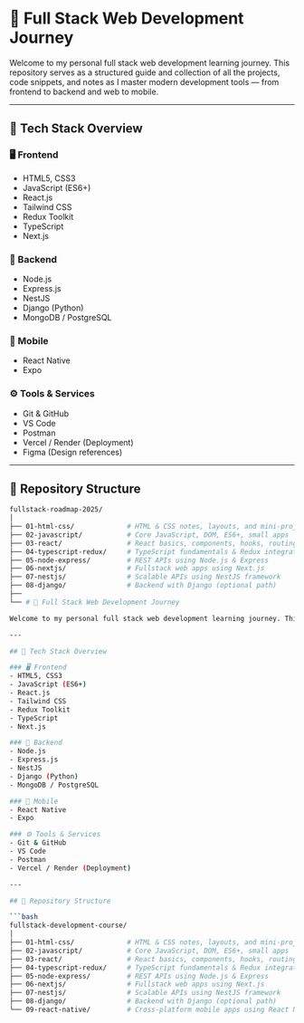 # 🚀 Full Stack Web Development Journey

Welcome to my personal full stack web development learning journey. This repository serves as a structured guide and collection of all the projects, code snippets, and notes as I master modern development tools — from frontend to backend and web to mobile.

---

## 🧠 Tech Stack Overview

### 🖥️ Frontend
- HTML5, CSS3
- JavaScript (ES6+)
- React.js
- Tailwind CSS
- Redux Toolkit
- TypeScript
- Next.js

### 🧩 Backend
- Node.js
- Express.js
- NestJS
- Django (Python)
- MongoDB / PostgreSQL

### 📱 Mobile
- React Native
- Expo

### ⚙️ Tools & Services
- Git & GitHub
- VS Code
- Postman
- Vercel / Render (Deployment)
- Figma (Design references)

---

## 📁 Repository Structure

```bash
fullstack-roadmap-2025/
│
├── 01-html-css/             # HTML & CSS notes, layouts, and mini-projects
├── 02-javascript/           # Core JavaScript, DOM, ES6+, small apps
├── 03-react/                # React basics, components, hooks, routing
├── 04-typescript-redux/     # TypeScript fundamentals & Redux integration
├── 05-node-express/         # REST APIs using Node.js & Express
├── 06-nextjs/               # Fullstack web apps using Next.js
├── 07-nestjs/               # Scalable APIs using NestJS framework
├── 08-django/               # Backend with Django (optional path)
├── 
└── # 🚀 Full Stack Web Development Journey

Welcome to my personal full stack web development learning journey. This repository serves as a structured guide and collection of all the projects, code snippets, and notes as I master modern development tools — from frontend to backend and web to mobile.

---

## 🧠 Tech Stack Overview

### 🖥️ Frontend
- HTML5, CSS3
- JavaScript (ES6+)
- React.js
- Tailwind CSS
- Redux Toolkit
- TypeScript
- Next.js

### 🧩 Backend
- Node.js
- Express.js
- NestJS
- Django (Python)
- MongoDB / PostgreSQL

### 📱 Mobile
- React Native
- Expo

### ⚙️ Tools & Services
- Git & GitHub
- VS Code
- Postman
- Vercel / Render (Deployment)

---

## 📁 Repository Structure

```bash
fullstack-development-course/
│
├── 01-html-css/             # HTML & CSS notes, layouts, and mini-projects
├── 02-javascript/           # Core JavaScript, DOM, ES6+, small apps
├── 03-react/                # React basics, components, hooks, routing
├── 04-typescript-redux/     # TypeScript fundamentals & Redux integration
├── 05-node-express/         # REST APIs using Node.js & Express
├── 06-nextjs/               # Fullstack web apps using Next.js
├── 07-nestjs/               # Scalable APIs using NestJS framework
├── 08-django/               # Backend with Django (optional path)
└── 09-react-native/         # Cross-platform mobile apps using React Native

